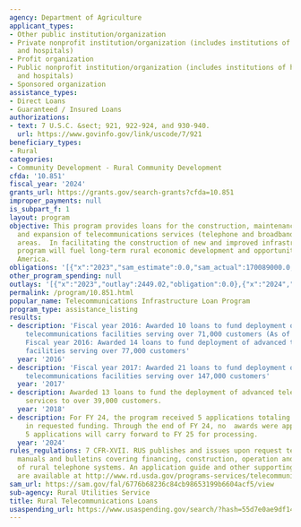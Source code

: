 ```yaml
---
agency: Department of Agriculture
applicant_types:
- Other public institution/organization
- Private nonprofit institution/organization (includes institutions of higher education
  and hospitals)
- Profit organization
- Public nonprofit institution/organization (includes institutions of higher education
  and hospitals)
- Sponsored organization
assistance_types:
- Direct Loans
- Guaranteed / Insured Loans
authorizations:
- text: 7 U.S.C. &sect; 921, 922-924, and 930-940.
  url: https://www.govinfo.gov/link/uscode/7/921
beneficiary_types:
- Rural
categories:
- Community Development - Rural Community Development
cfda: '10.851'
fiscal_year: '2024'
grants_url: https://grants.gov/search-grants?cfda=10.851
improper_payments: null
is_subpart_f: 1
layout: program
objective: This program provides loans for the construction, maintenance, improvement,
  and expansion of telecommunications services (telephone and broadband)  in rural
  areas.  In facilitating the construction of new and improved infrastructure, the
  program will fuel long-term rural economic development and opportunities in rural
  America.
obligations: '[{"x":"2023","sam_estimate":0.0,"sam_actual":170089000.0,"usa_spending_actual":0.0},{"x":"2024","sam_estimate":0.0,"sam_actual":0.0,"usa_spending_actual":0.0},{"x":"2025","sam_estimate":0.0,"sam_actual":345000000.0,"usa_spending_actual":0.0}]'
other_program_spending: null
outlays: '[{"x":"2023","outlay":2449.02,"obligation":0.0},{"x":"2024","outlay":0.0,"obligation":0.0},{"x":"2025","outlay":0.0,"obligation":0.0}]'
permalink: /program/10.851.html
popular_name: Telecommunications Infrastructure Loan Program
program_type: assistance_listing
results:
- description: 'Fiscal year 2016: Awarded 10 loans to fund deployment of advanced
    telecommunications facilities serving over 71,000 customers (As of May, 2016)
    Fiscal year 2016: Awarded 14 loans to fund deployment of advanced telecommunications
    facilities serving over 77,000 customers'
  year: '2016'
- description: 'Fiscal year 2017: Awarded 21 loans to fund deployment of advanced
    telecommunications facilities serving over 147,000 customers'
  year: '2017'
- description: Awarded 13 loans to fund the deployment of advanced telecommunications
    services to over 39,000 customers.
  year: '2018'
- description: For FY 24, the program received 5 applications totaling $63.5 Million
    in requested funding. Through the end of FY 24, no  awards were approved.  The
    5 applications will carry forward to FY 25 for processing.
  year: '2024'
rules_regulations: 7 CFR-XVII. RUS publishes and issues upon request technical operations
  manuals and bulletins covering financing, construction, operation and maintenance
  of rural telephone systems. An application guide and other supporting schedules
  are available at http://www.rd.usda.gov/programs-services/telecommunications-infrastructure-loans-loan-guarantees
sam_url: https://sam.gov/fal/6776b68236c84cb98653199b6604acf5/view
sub-agency: Rural Utilities Service
title: Rural Telecommunications Loans
usaspending_url: https://www.usaspending.gov/search/?hash=55d7e0ae9df14ef726294a7cecb60170
---
```

